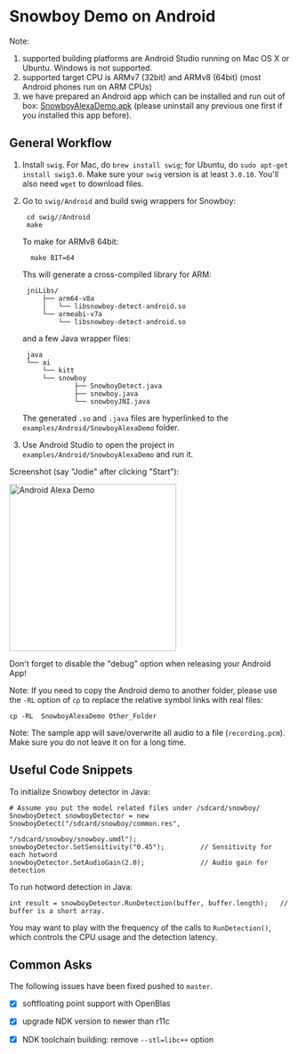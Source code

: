 # Snowboy Demo on Android

Note:

1. supported building platforms are Android Studio running on Mac OS X or Ubuntu. Windows is not supported.
2. supported target CPU is ARMv7 (32bit) and ARMv8 (64bit) (most Android phones run on ARM CPUs)
3. we have prepared an Android app which can be installed and run out of box: [SnowboyAlexaDemo.apk](https://github.com/Kitt-AI/snowboy/raw/master/resources/alexa/SnowboyAlexaDemo.apk) (please uninstall any previous one first if you installed this app before).

## General Workflow

1. Install `swig`. For Mac, do `brew install swig`; for Ubuntu, do `sudo apt-get install swig3.0`. Make sure your `swig` version is at least `3.0.10`. You'll also need `wget` to download files.

2. Go to `swig/Android` and build swig wrappers for Snowboy:

		cd swig//Android
		make
	
	To make for ARMv8 64bit:
	
		 make BIT=64

	Ths will generate a cross-compiled library for ARM:
	
		jniLibs/
			├── arm64-v8a
			│   └── libsnowboy-detect-android.so
			└── armeabi-v7a
			    └── libsnowboy-detect-android.so

	and a few Java wrapper files:
	
		java
		└── ai
		    └── kitt
			└── snowboy
		            ├── SnowboyDetect.java
		            ├── snowboy.java
		            └── snowboyJNI.java

	The generated `.so` and `.java` files are hyperlinked to the `examples/Android/SnowboyAlexaDemo` folder.

3. Use Android Studio to open the project in `examples/Android/SnowboyAlexaDemo` and run it.

Screenshot (say "Jodie" after clicking "Start"):

<img src="https://s3-us-west-2.amazonaws.com/kittai-cdn/Snowboy/SnowboyAlexaDemo-Andriod.jpeg" alt="Android Alexa Demo" width=300 />


Don't forget to disable the "debug" option when releasing your Android App!

Note: If you need to copy the Android demo to another folder, please use the `-RL` option of `cp` to replace the relative symbol links with real files:

	cp -RL  SnowboyAlexaDemo Other_Folder

Note: The sample app will save/overwrite all audio to a file (`recording.pcm`). Make sure you do not leave it on for a long time.

## Useful Code Snippets


To initialize Snowboy detector in Java:

    # Assume you put the model related files under /sdcard/snowboy/
    SnowboyDetect snowboyDetector = new SnowboyDetect("/sdcard/snowboy/common.res",
                                                      "/sdcard/snowboy/snowboy.umdl");
    snowboyDetector.SetSensitivity("0.45");         // Sensitivity for each hotword
    snowboyDetector.SetAudioGain(2.0);              // Audio gain for detection

To run hotword detection in Java:

    int result = snowboyDetector.RunDetection(buffer, buffer.length);   // buffer is a short array.

You may want to play with the frequency of the calls to `RunDetection()`, which controls the CPU usage and the detection latency.


## Common Asks

The following issues have been fixed pushed to `master`.

- [x] softfloating point support with OpenBlas
- [x] upgrade NDK version to newer than r11c
- [x] NDK toolchain building: remove `--stl=libc++` option


